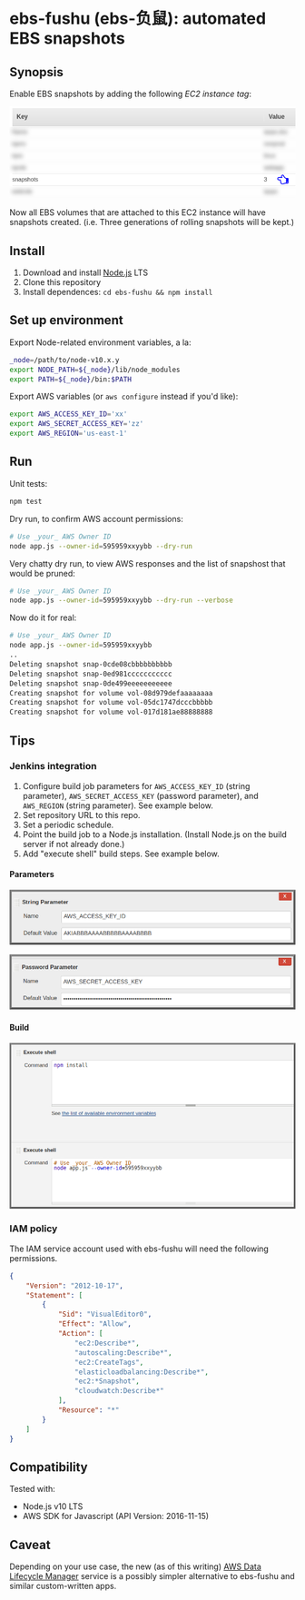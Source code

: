 # ebs-fushu (ebs-负鼠): automated EBS snapshots

## Synopsis

Enable EBS snapshots by adding the following *EC2 instance tag*:

![Screenshot](/README.md-img/aws-insttag.png?raw=true)

Now all EBS volumes that are attached to this EC2 instance will have snapshots created. (i.e. Three generations of rolling snapshots will be kept.)

## Install

1. Download and install [Node.js](https://nodejs.org/) LTS
2. Clone this repository
3. Install dependences: `cd ebs-fushu && npm install`

## Set up environment

Export Node-related environment variables, a la:
```bash
_node=/path/to/node-v10.x.y
export NODE_PATH=${_node}/lib/node_modules
export PATH=${_node}/bin:$PATH
```

Export AWS variables (or `aws configure` instead if you'd like):
```bash
export AWS_ACCESS_KEY_ID='xx'
export AWS_SECRET_ACCESS_KEY='zz'
export AWS_REGION='us-east-1'
```

## Run

Unit tests:
```bash
npm test
```

Dry run, to confirm AWS account permissions:
```bash
# Use _your_ AWS Owner ID
node app.js --owner-id=595959xxyybb --dry-run
```

Very chatty dry run, to view AWS responses and the list of snapshost that would be pruned:
```bash
# Use _your_ AWS Owner ID
node app.js --owner-id=595959xxyybb --dry-run --verbose
```

Now do it for real:
```bash
# Use _your_ AWS Owner ID
node app.js --owner-id=595959xxyybb
..
Deleting snapshot snap-0cde08cbbbbbbbbbb
Deleting snapshot snap-0ed981ccccccccccc
Deleting snapshot snap-0de499eeeeeeeeeee
Creating snapshot for volume vol-08d979defaaaaaaaa
Creating snapshot for volume vol-05dc1747dcccbbbbb
Creating snapshot for volume vol-017d181ae88888888
```

## Tips

### Jenkins integration

1. Configure build job parameters for `AWS_ACCESS_KEY_ID` (string parameter), `AWS_SECRET_ACCESS_KEY` (password parameter), and `AWS_REGION` (string parameter). See example below.
2. Set repository URL to this repo.
3. Set a periodic schedule.
4. Point the build job to a Node.js installation. (Install Node.js on the build server if not already done.)
5. Add "execute shell" build steps. See example below.

#### Parameters

![Screenshot](/README.md-img/jenkins-parm-accesskey.png?raw=true)

![Screenshot](/README.md-img/jenkins-parm-secret.png?raw=true)

#### Build

![Screenshot](/README.md-img/jenkins-execshell.png?raw=true)

### IAM policy

The IAM service account used with ebs-fushu will need the following permissions.
```json
{
    "Version": "2012-10-17",
    "Statement": [
        {
            "Sid": "VisualEditor0",
            "Effect": "Allow",
            "Action": [
                "ec2:Describe*",
                "autoscaling:Describe*",
                "ec2:CreateTags",
                "elasticloadbalancing:Describe*",
                "ec2:*Snapshot",
                "cloudwatch:Describe*"
            ],
            "Resource": "*"
        }
    ]
}
```

## Compatibility

Tested with:

- Node.js v10 LTS
- AWS SDK for Javascript (API Version: 2016-11-15)

## Caveat

Depending on your use case, the new (as of this writing) [AWS Data Lifecycle Manager](https://aws.amazon.com/about-aws/whats-new/2018/07/introducing-amazon-data-lifecycle-manager-for-ebs-snapshots/) service is a possibly simpler alternative to ebs-fushu and similar custom-written apps.
